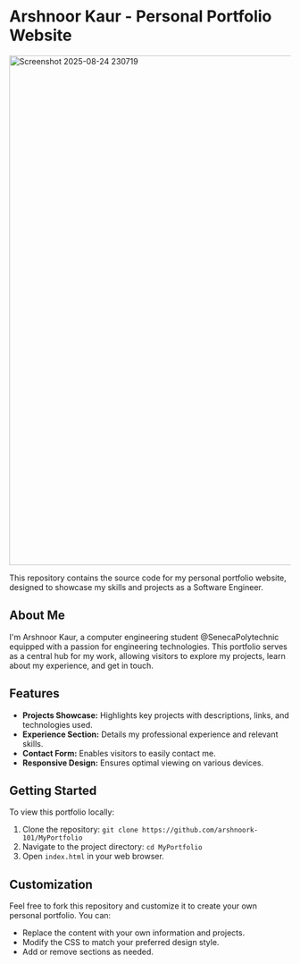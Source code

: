 ﻿# Arshnoor Kaur - Personal Portfolio Website

<img width="1885" height="912" alt="Screenshot 2025-08-24 230719" src="https://github.com/user-attachments/assets/f77634a3-5924-4af0-91a0-db00a83f621e" />

This repository contains the source code for my personal portfolio website, designed to showcase my skills and projects as a Software Engineer.

## About Me

I'm Arshnoor Kaur, a computer engineering student @SenecaPolytechnic equipped with a passion for engineering technologies. This portfolio serves as a central hub for my work, allowing visitors to explore my projects, learn about my experience, and get in touch.

## Features

* **Projects Showcase:** Highlights key projects with descriptions, links, and technologies used.
* **Experience Section:** Details my professional experience and relevant skills.
* **Contact Form:** Enables visitors to easily contact me.
* **Responsive Design:** Ensures optimal viewing on various devices.

## Getting Started

To view this portfolio locally:

1.  Clone the repository: `git clone https://github.com/arshnoork-101/MyPortfolio`
2.  Navigate to the project directory: `cd MyPortfolio`
3.  Open `index.html` in your web browser.

## Customization

Feel free to fork this repository and customize it to create your own personal portfolio. You can:

* Replace the content with your own information and projects.
* Modify the CSS to match your preferred design style.
* Add or remove sections as needed.

